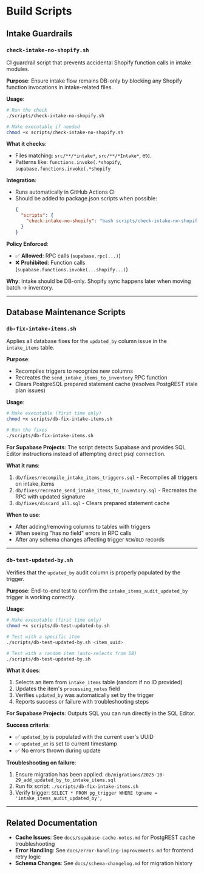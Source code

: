 # Build Scripts

## Intake Guardrails

### `check-intake-no-shopify.sh`

CI guardrail script that prevents accidental Shopify function calls in intake modules.

**Purpose**: Ensure intake flow remains DB-only by blocking any Shopify function invocations in intake-related files.

**Usage**:
```bash
# Run the check
./scripts/check-intake-no-shopify.sh

# Make executable if needed
chmod +x scripts/check-intake-no-shopify.sh
```

**What it checks**:
- Files matching: `src/**/*intake*`, `src/**/*Intake*`, etc.
- Patterns like: `functions.invoke(.*shopify`, `supabase.functions.invoke(.*shopify`

**Integration**:
- Runs automatically in GitHub Actions CI
- Should be added to package.json scripts when possible:
  ```json
  {
    "scripts": {
      "check:intake-no-shopify": "bash scripts/check-intake-no-shopify.sh"
    }
  }
  ```

**Policy Enforced**:
- ✅ **Allowed**: RPC calls (`supabase.rpc(...)`)
- ❌ **Prohibited**: Function calls (`supabase.functions.invoke(...shopify...)`)

**Why**: Intake should be DB-only. Shopify sync happens later when moving batch → inventory.

---

## Database Maintenance Scripts

### `db-fix-intake-items.sh`

Applies all database fixes for the `updated_by` column issue in the `intake_items` table.

**Purpose**: 
- Recompiles triggers to recognize new columns
- Recreates the `send_intake_items_to_inventory` RPC function
- Clears PostgreSQL prepared statement cache (resolves PostgREST stale plan issues)

**Usage**:
```bash
# Make executable (first time only)
chmod +x scripts/db-fix-intake-items.sh

# Run the fixes
./scripts/db-fix-intake-items.sh
```

**For Supabase Projects**: The script detects Supabase and provides SQL Editor instructions instead of attempting direct psql connection.

**What it runs**:
1. `db/fixes/recompile_intake_items_triggers.sql` - Recompiles all triggers on intake_items
2. `db/fixes/recreate_send_intake_items_to_inventory.sql` - Recreates the RPC with updated signature
3. `db/fixes/discard_all.sql` - Clears prepared statement cache

**When to use**:
- After adding/removing columns to tables with triggers
- When seeing "has no field" errors in RPC calls
- After any schema changes affecting trigger `NEW`/`OLD` records

---

### `db-test-updated-by.sh`

Verifies that the `updated_by` audit column is properly populated by the trigger.

**Purpose**: End-to-end test to confirm the `intake_items_audit_updated_by` trigger is working correctly.

**Usage**:
```bash
# Make executable (first time only)
chmod +x scripts/db-test-updated-by.sh

# Test with a specific item
./scripts/db-test-updated-by.sh <item_uuid>

# Test with a random item (auto-selects from DB)
./scripts/db-test-updated-by.sh
```

**What it does**:
1. Selects an item from `intake_items` table (random if no ID provided)
2. Updates the item's `processing_notes` field
3. Verifies `updated_by` was automatically set by the trigger
4. Reports success or failure with troubleshooting steps

**For Supabase Projects**: Outputs SQL you can run directly in the SQL Editor.

**Success criteria**:
- ✅ `updated_by` is populated with the current user's UUID
- ✅ `updated_at` is set to current timestamp
- ✅ No errors thrown during update

**Troubleshooting on failure**:
1. Ensure migration has been applied: `db/migrations/2025-10-29_add_updated_by_to_intake_items.sql`
2. Run fix script: `./scripts/db-fix-intake-items.sh`
3. Verify trigger: `SELECT * FROM pg_trigger WHERE tgname = 'intake_items_audit_updated_by';`

---

## Related Documentation

- **Cache Issues**: See `docs/supabase-cache-notes.md` for PostgREST cache troubleshooting
- **Error Handling**: See `docs/error-handling-improvements.md` for frontend retry logic
- **Schema Changes**: See `docs/schema-changelog.md` for migration history